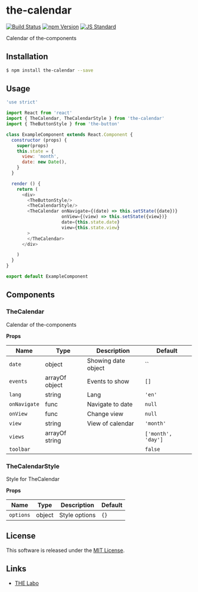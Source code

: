 the-calendar
==========

<!---
This file is generated by the-tmpl. Do not update manually.
--->

<!-- Badge Start -->
<a name="badges"></a>

[![Build Status][bd_travis_shield_url]][bd_travis_url]
[![npm Version][bd_npm_shield_url]][bd_npm_url]
[![JS Standard][bd_standard_shield_url]][bd_standard_url]

[bd_repo_url]: https://github.com/the-labo/the-calendar
[bd_travis_url]: http://travis-ci.org/the-labo/the-calendar
[bd_travis_shield_url]: http://img.shields.io/travis/the-labo/the-calendar.svg?style=flat
[bd_travis_com_url]: http://travis-ci.com/the-labo/the-calendar
[bd_travis_com_shield_url]: https://api.travis-ci.com/the-labo/the-calendar.svg?token=
[bd_license_url]: https://github.com/the-labo/the-calendar/blob/master/LICENSE
[bd_npm_url]: http://www.npmjs.org/package/the-calendar
[bd_npm_shield_url]: http://img.shields.io/npm/v/the-calendar.svg?style=flat
[bd_standard_url]: http://standardjs.com/
[bd_standard_shield_url]: https://img.shields.io/badge/code%20style-standard-brightgreen.svg

<!-- Badge End -->


<!-- Description Start -->
<a name="description"></a>

Calendar of the-components

<!-- Description End -->


<!-- Overview Start -->
<a name="overview"></a>



<!-- Overview End -->


<!-- Sections Start -->
<a name="sections"></a>

<!-- Section from "doc/guides/01.Installation.md.hbs" Start -->

<a name="section-doc-guides-01-installation-md"></a>

Installation
-----

```bash
$ npm install the-calendar --save
```


<!-- Section from "doc/guides/01.Installation.md.hbs" End -->

<!-- Section from "doc/guides/02.Usage.md.hbs" Start -->

<a name="section-doc-guides-02-usage-md"></a>

Usage
---------

```javascript
'use strict'

import React from 'react'
import { TheCalendar, TheCalendarStyle } from 'the-calendar'
import { TheButtonStyle } from 'the-button'

class ExampleComponent extends React.Component {
  constructor (props) {
    super(props)
    this.state = {
      view: 'month',
      date: new Date(),
    }
  }

  render () {
    return (
      <div>
        <TheButtonStyle/>
        <TheCalendarStyle/>
        <TheCalendar onNavigate={(date) => this.setState({date})}
                     onView={(view) => this.setState({view})}
                     date={this.state.date}
                     view={this.state.view}
        >
        </TheCalendar>
      </div>

    )
  }
}

export default ExampleComponent

```


<!-- Section from "doc/guides/02.Usage.md.hbs" End -->

<!-- Section from "doc/guides/03.Components.md.hbs" Start -->

<a name="section-doc-guides-03-components-md"></a>

Components
-----------

### TheCalendar

Calendar of the-components

**Props**

| Name | Type | Description | Default |
| --- | --- | ---- | ---- |
| `date` | object  | Showing date object | `` |
| `events` | arrayOf object | Events to show | `[]` |
| `lang` | string  | Lang | `'en'` |
| `onNavigate` | func  | Navigate to date | `null` |
| `onView` | func  | Change view | `null` |
| `view` | string  | View of calendar | `'month'` |
| `views` | arrayOf string |  | `['month', 'day']` |
| `toolbar` |   |  | `false` |

### TheCalendarStyle

Style for TheCalendar

**Props**

| Name | Type | Description | Default |
| --- | --- | ---- | ---- |
| `options` | object  | Style options | `{}` |



<!-- Section from "doc/guides/03.Components.md.hbs" End -->


<!-- Sections Start -->


<!-- LICENSE Start -->
<a name="license"></a>

License
-------
This software is released under the [MIT License](https://github.com/the-labo/the-calendar/blob/master/LICENSE).

<!-- LICENSE End -->


<!-- Links Start -->
<a name="links"></a>

Links
------

+ [THE Labo][t_h_e_labo_url]

[t_h_e_labo_url]: https://github.com/the-labo

<!-- Links End -->
